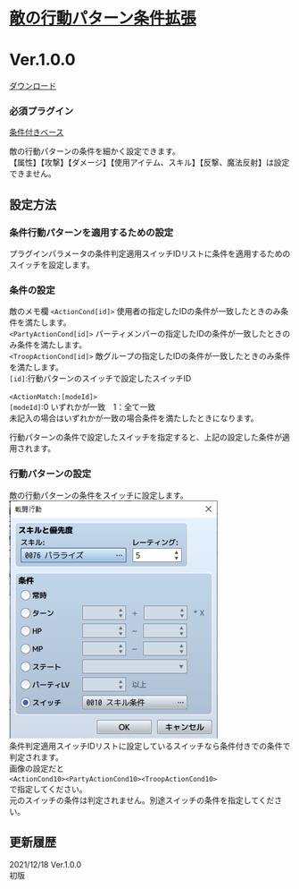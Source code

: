 # [敵の行動パターン条件拡張](https://raw.githubusercontent.com/nuun888/MZ/master/NUUN_CondEnemyAction.js)
# Ver.1.0.0
[ダウンロード](https://raw.githubusercontent.com/nuun888/MZ/master/NUUN_CondEnemyAction.js)

### 必須プラグイン
[条件付きベース](https://github.com/nuun888/MZ/blob/master/README/ConditionsBase.md)

敵の行動パターンの条件を細かく設定できます。  
【属性】【攻撃】【ダメージ】【使用アイテム、スキル】【反撃、魔法反射】は設定できません。

## 設定方法
### 条件行動パターンを適用するための設定
プラグインパラメータの条件判定適用スイッチIDリストに条件を適用するためのスイッチを設定します。

### 条件の設定
敵のメモ欄
`<ActionCond[id]>` 使用者の指定したIDの条件が一致したときのみ条件を満たします。  
`<PartyActionCond[id]>` パーティメンバーの指定したIDの条件が一致したときのみ条件を満たします。  
`<TroopActionCond[id]>` 敵グループの指定したIDの条件が一致したときのみ条件を満たします。  
`[id]`:行動パターンのスイッチで設定したスイッチID  

`<ActionMatch:[modeId]>`   
`[modeId]`:0 いずれかが一致　1：全て一致  
未記入の場合はいずれかが一致の場合条件を満たしたときになります。  

行動パターンの条件で設定したスイッチを指定すると、上記の設定した条件が適用されます。  

### 行動パターンの設定
敵の行動パターンの条件をスイッチに設定します。  
![画像](img/CondEnemyAction1.png)  
条件判定適用スイッチIDリストに設定しているスイッチなら条件付きでの条件で判定されます。    
画像の設定だと  
`<ActionCond10><PartyActionCond10><TroopActionCond10>`  
で指定してください。  
元のスイッチの条件は判定されません。別途スイッチの条件を指定してください。  

## 更新履歴
2021/12/18 Ver.1.0.0  
初版
